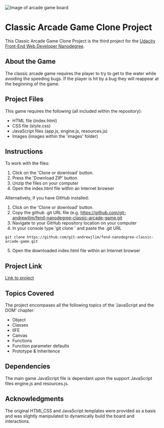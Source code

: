 ![Image of arcade game board](https://git-andrewjlim.github.io/fend-nanodegree-classic-arcade-game/images/game-screenshot.png)

# Classic Arcade Game Clone Project

This Classic Arcade Game Clone Project is the third project for the <a target="_blank" href="https://www.udacity.com/course/front-end-web-developer-nanodegree--nd001">Udacity Front-End Web Developer Nanodegree</a>.

## About the Game
The classic arcade game requires the player to try to get to the water while avoiding the speeding bugs. If the player is hit by a bug they will reappear at the beginning of the game.

## Project Files
This game requires the following (all included within the repository):
* HTML file (index.html)
* CSS file (style.css)
* JavaScript files (app.js, engine.js, resources.js)
* Images (images within the 'images' folder)

## Instructions
To work with the files:
1. Click on the 'Clone or download' button.
2. Press the 'Download ZIP' button
3. Unzip the files on your computer
4. Open the index.html file within an Internet browser

Alternatively, if you have GitHub installed:
1. Click on the 'Clone or download' button.
2. Copy the github .git URL file (e.g. https://github.com/git-andrewjlim/fend-nanodegree-classic-arcade-game.git
3. Navigate to your GitHub repository location on your computer
4. In your console type 'git clone ' and paste the .git URL
```
git clone https://github.com/git-andrewjlim/fend-nanodegree-classic-arcade-game.git
```
5. Open the downloaded index.html file within an Internet browser

## Project Link
[Link to project](https://git-andrewjlim.github.io/fend-nanodegree-classic-arcade-game/)

## Topics Covered
The project encompases all the following topics of the 'JavaScript and the DOM' chapter:
* Object
* Classes
* IIFE
* Canvas
* Functions
* Function parameter defaults
* Prototype & Inheritence

## Dependencies
The main game JavaScript file is dependant upon the support JavaScript files engine.js and resources.js.

## Acknowledgments
The original HTML,CSS  and JavaScript templates were provided as a basis and was slightly manipulated to dynamically build the board and interactions.
